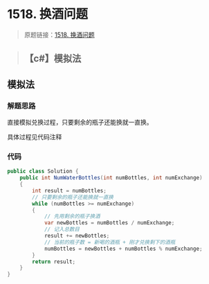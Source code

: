 # 1518. 换酒问题
> 原题链接：[1518. 换酒问题](https://leetcode-cn.com/problems/water-bottles/)

> ## 【c#】模拟法
## 模拟法
### 解题思路
直接模拟兑换过程，只要剩余的瓶子还能换就一直换。

具体过程见代码注释

### 代码

```csharp
public class Solution {
    public int NumWaterBottles(int numBottles, int numExchange)
    {
        int result = numBottles;
        // 只要剩余的瓶子还能换就一直换
        while (numBottles >= numExchange)
        {
            // 先用剩余的瓶子换酒
            var newBottles = numBottles / numExchange;
            // 记入总数目
            result += newBottles;
            // 当前的瓶子数 = 新喝的酒瓶 + 刚才兑换剩下的酒瓶
            numBottles = newBottles + numBottles % numExchange;
        }
        return result;
    }
}
```
